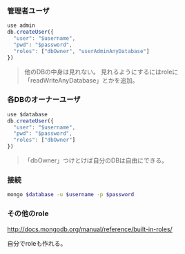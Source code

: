 
### 管理者ユーザ

```javascript
use admin
db.createUser({
  "user": "$username",
  "pwd": "$password",
  "roles": ["dbOwner", "userAdminAnyDatabase"]
})
```

> 他のDBの中身は見れない。
> 見れるようにするにはroleに「readWriteAnyDatabase」とかを追加。


### 各DBのオーナーユーザ

```javascript
use $database
db.createUser({
  "user": "$username",
  "pwd": "$password",
  "roles": ["dbOwner"]
})
```

> 「dbOwner」つけとけば自分のDBは自由にできる。


### 接続

```bash
mongo $database -u $username -p $password
```


### その他のrole

http://docs.mongodb.org/manual/reference/built-in-roles/

自分でroleも作れる。


